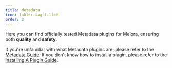 ```yaml
---
title: Metadata
icon: tabler:tag-filled
order: 2
---
```


Here you can find officially tested Metadata plugins for Melora, ensuring both **quality** and **safety**.

If you're unfamiliar with what Metadata plugins are, please refer to the [Metadata Guide](/Melora/guide/metadata.html). If you don't know how to install a plugin, please refer to the [Installing A Plugin Guide](/Melora/guide/plugins#installing-a-plugin).


<PluginBundleCollection :manifests="manifestsData"/>

<script setup>
import manifestsData from "@plugin-manifests-metadata"
</script>